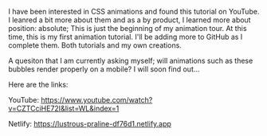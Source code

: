 I have been interested in CSS animations and found this tutorial on YouTube. I leanred a bit more about them and as a by product, I learned more about position: absolute; This is just the beginning of my animation tour. At this time, this is my first animation tutorial. I'll be adding more to GitHub as I complete them. Both tutorials and my own creations.

A quesiton that I am currently asking myself; will animations such as these bubbles render properly on a mobile? I will soon find out...

Here are the links:

YouTube: https://www.youtube.com/watch?v=CZTCciHE72I&list=WL&index=1

Netlify: https://lustrous-praline-df76d1.netlify.app